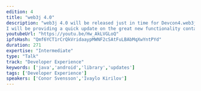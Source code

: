 ```yaml
---
edition: 4
title: "web3j 4.0"
description: "web3j 4.0 will be released just in time for Devcon4.web3j provides the glue for Java and Android developers to work with Ethereum. It is now the most popular Java/Android Ethereum library on GitHub.
I will be providing a quick update on the great new functionality contained in this milestone release."
youtubeUrl: "https://youtu.be/Hw_AkLVGLoQ"
ipfsHash: "Qmf6YCT1rCrQkVridaaypMWNF2cSAtFuLBAbMqXwYntPYd"
duration: 271
expertise: "Intermediate"
type: "Talk"
track: "Developer Experience"
keywords: ['java','android','library','updates']
tags: ['Developer Experience']
speakers: ['Conor Svensson','Ivaylo Kirilov']
---
```

